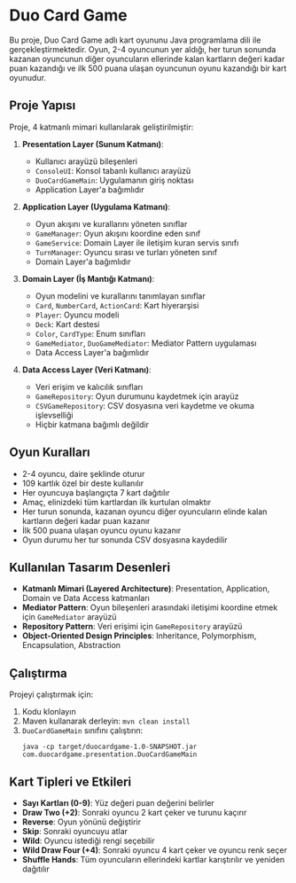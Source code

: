 # Duo Card Game

Bu proje, Duo Card Game adlı kart oyununu Java programlama dili ile gerçekleştirmektedir. Oyun, 2-4 oyuncunun yer aldığı, her turun sonunda kazanan oyuncunun diğer oyuncuların ellerinde kalan kartların değeri kadar puan kazandığı ve ilk 500 puana ulaşan oyuncunun oyunu kazandığı bir kart oyunudur.

## Proje Yapısı

Proje, 4 katmanlı mimari kullanılarak geliştirilmiştir:

1. **Presentation Layer (Sunum Katmanı)**:
   - Kullanıcı arayüzü bileşenleri
   - `ConsoleUI`: Konsol tabanlı kullanıcı arayüzü
   - `DuoCardGameMain`: Uygulamanın giriş noktası
   - Application Layer'a bağımlıdır

2. **Application Layer (Uygulama Katmanı)**:
   - Oyun akışını ve kurallarını yöneten sınıflar
   - `GameManager`: Oyun akışını koordine eden sınıf
   - `GameService`: Domain Layer ile iletişim kuran servis sınıfı
   - `TurnManager`: Oyuncu sırası ve turları yöneten sınıf
   - Domain Layer'a bağımlıdır

3. **Domain Layer (İş Mantığı Katmanı)**:
   - Oyun modelini ve kurallarını tanımlayan sınıflar
   - `Card`, `NumberCard`, `ActionCard`: Kart hiyerarşisi
   - `Player`: Oyuncu modeli
   - `Deck`: Kart destesi
   - `Color`, `CardType`: Enum sınıfları
   - `GameMediator`, `DuoGameMediator`: Mediator Pattern uygulaması
   - Data Access Layer'a bağımlıdır

4. **Data Access Layer (Veri Katmanı)**:
   - Veri erişim ve kalıcılık sınıfları
   - `GameRepository`: Oyun durumunu kaydetmek için arayüz
   - `CSVGameRepository`: CSV dosyasına veri kaydetme ve okuma işlevselliği
   - Hiçbir katmana bağımlı değildir

## Oyun Kuralları

- 2-4 oyuncu, daire şeklinde oturur
- 109 kartlık özel bir deste kullanılır
- Her oyuncuya başlangıçta 7 kart dağıtılır
- Amaç, elinizdeki tüm kartlardan ilk kurtulan olmaktır
- Her turun sonunda, kazanan oyuncu diğer oyuncuların elinde kalan kartların değeri kadar puan kazanır
- İlk 500 puana ulaşan oyuncu oyunu kazanır
- Oyun durumu her tur sonunda CSV dosyasına kaydedilir

## Kullanılan Tasarım Desenleri

- **Katmanlı Mimari (Layered Architecture)**: Presentation, Application, Domain ve Data Access katmanları
- **Mediator Pattern**: Oyun bileşenleri arasındaki iletişimi koordine etmek için `GameMediator` arayüzü
- **Repository Pattern**: Veri erişimi için `GameRepository` arayüzü
- **Object-Oriented Design Principles**: Inheritance, Polymorphism, Encapsulation, Abstraction

## Çalıştırma

Projeyi çalıştırmak için:

1. Kodu klonlayın
2. Maven kullanarak derleyin: `mvn clean install`
3. `DuoCardGameMain` sınıfını çalıştırın:
   ```
   java -cp target/duocardgame-1.0-SNAPSHOT.jar com.duocardgame.presentation.DuoCardGameMain
   ```

## Kart Tipleri ve Etkileri

- **Sayı Kartları (0-9)**: Yüz değeri puan değerini belirler
- **Draw Two (+2)**: Sonraki oyuncu 2 kart çeker ve turunu kaçırır
- **Reverse**: Oyun yönünü değiştirir
- **Skip**: Sonraki oyuncuyu atlar
- **Wild**: Oyuncu istediği rengi seçebilir
- **Wild Draw Four (+4)**: Sonraki oyuncu 4 kart çeker ve oyuncu renk seçer
- **Shuffle Hands**: Tüm oyuncuların ellerindeki kartlar karıştırılır ve yeniden dağıtılır 